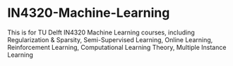 # IN4320-Machine-Learning
This is for TU Delft IN4320 Machine Learning courses, including Regularization & Sparsity,
		Semi-Supervised Learning,
		Online Learning,
		Reinforcement Learning,
		Computational Learning Theory,
		Multiple Instance Learning
		

